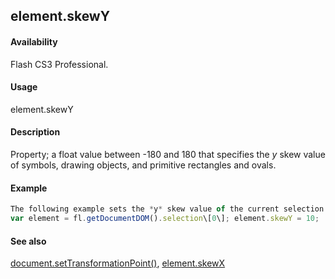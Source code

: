 ## element.skewY

#### Availability

Flash CS3 Professional.

#### Usage

element.skewY

#### Description

Property; a float value between -180 and 180 that specifies the *y* skew value of symbols, drawing objects, and primitive rectangles and ovals.

#### Example

```javascript
The following example sets the *y* skew value of the current selection to 10:
var element = fl.getDocumentDOM().selection\[0\]; element.skewY = 10;

```
#### See also

[document.setTransformationPoint()](#!AdobeDocs/developers-animatesdk-docs/test/Document_object/docu9939.md), [element.skewX](#!AdobeDocs/developers-animatesdk-docs/test/Element_object/elemen20.md)

